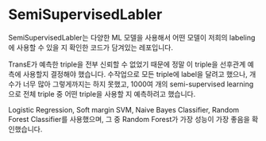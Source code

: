 # SemiSupervisedLabler
SemiSupervisedLabler는 다양한 ML 모델을 사용해서 어떤 모델이 저희의 labeling에 사용할 수 있을 지 확인한 코드가 담겨있는 레포입니다.

TransE가 예측한 triple을 전부 신뢰할 수 없었기 때문에 정말 이 triple을 선후관계 예측에 사용할지 결정해야 했습니다.
수작업으로 모든 triple에 label을 달려고 했으나, 개수가 너무 많아 그렇게까지는 하지 못했고,
1000여 개의 semi-supervised learning으로 전체 triple 중 어떤 triple을 사용할 지 예측하려고 했습니다.

Logistic Regression, Soft margin SVM, Naive Bayes Classifier, Random Forest Classifier를 사용했으며,
그 중 Random Forest가 가장 성능이 가장 좋음을 확인했습니다.
